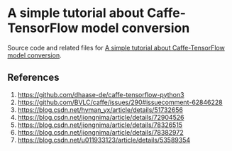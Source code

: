 A simple tutorial about Caffe-TensorFlow model conversion
===

Source code and related files for [A simple tutorial about Caffe-TensorFlow model conversion](https://blog.daohanchong.com/2018/04/a-simple-tutorial-about-caffe-tensorflow-model-conversion/).

## References

1. https://github.com/dhaase-de/caffe-tensorflow-python3
2. https://github.com/BVLC/caffe/issues/290#issuecomment-62846228
3. https://blog.csdn.net/hyman_yx/article/details/51732656
4. https://blog.csdn.net/jiongnima/article/details/72904526
5. https://blog.csdn.net/jiongnima/article/details/78326515
6. https://blog.csdn.net/jiongnima/article/details/78382972
7. https://blog.csdn.net/u011933123/article/details/53589354